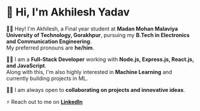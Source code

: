 # 👋 Hi, I'm **Akhilesh Yadav**

👩‍🎓 Hey! I'm Akhilesh, a Final year student at **Madan Mohan Malaviya University of Technology, Gorakhpur**, pursuing my **B.Tech in Electronics and Communication Engineering**.  
My preferred pronouns are **he/him**.  

👨‍💻 I am a **Full-Stack Developer** working with **Node.js, Express.js, React.js, and JavaScript**.  
Along with this, I'm also highly interested in **Machine Learning** and currently building projects in ML.  

👩‍💻 I am always open to **collaborating on projects and innovative ideas**.  

⚡ Reach out to me on **[LinkedIn](https://www.linkedin.com/in/akhilesh-kumar-yadav-5a73bb253/)**  
